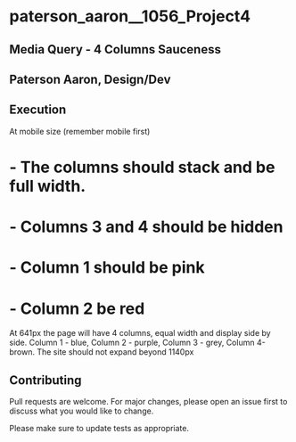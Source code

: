 # paterson_aaron__1056_Project4
## Media Query - 4 Columns Sauceness

## Paterson Aaron, Design/Dev

## Execution 
 At mobile size (remember mobile first)
# - The columns should stack and be full width.
# - Columns 3 and 4 should be hidden
# - Column 1 should be pink
# - Column 2 be red

At 641px the page will have
4 columns, equal width and display side by side.
Column 1 - blue, Column 2 - purple, Column 3 - grey, Column 4-brown.
The site should not expand beyond 1140px

## Contributing
Pull requests are welcome. For major changes, please open an issue first to discuss what you would like to change.

Please make sure to update tests as appropriate.
